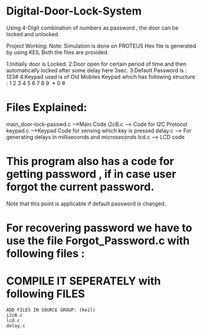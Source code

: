 # Digital-Door-Lock-System
Using 4-Digit combination of numbers as password , the door can be locked and unlocked.

Project Working:
Note: Simulation is done on PROTEUS
      Hex file is generated by using KEIL
      Both the files are provided.
      
1.Initially door is Locked.
2.Door open for certain period of time and then automatically locked after some delay here 3sec.
3.Default Password is : 123#
4.Keypad used is of Old Mobiles Keypad which has following structure :
  1  2  3
  4  5  6
  7  8  9
  *  0  #
  
# Files Explained:
main_door-lock-passwd.c -->Main Code
i2cB.c --> Code for I2C Protocol
keypad.c -->Keypad Code for sensing which key is pressed
delay.c --> For generating delays in milliseconds and microseconds
lcd.c --> LCD code  

  
  
#  This program also has a code for getting password , if in case user forgot the current password.
  Note that this point is applicable if default password is changed.
#  For recovering password we have to use the file Forgot_Password.c with following files :
# COMPILE IT SEPERATELY with following FILES
    ADD FILES IN SOURCE GROUP: (keil)
    i2cB.c
    lcd.c
    delay.c
    


